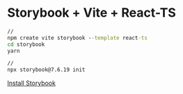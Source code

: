 # Storybook + Vite + React-TS
 
 ```cmd
// 
npm create vite storybook --template react-ts
cd storybook
yarn

// 
npx storybook@7.6.19 init
 ```


[Install Storybook](https://release-7-6--storybook-frontpage.netlify.app/docs/7.6/get-started/install)